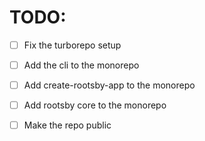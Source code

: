 # TODO:
* [ ] Fix the turborepo setup
* [ ] Add the cli to the monorepo
* [ ] Add create-rootsby-app to the monorepo
* [ ] Add rootsby core to the monorepo
* [ ] Make the repo public

